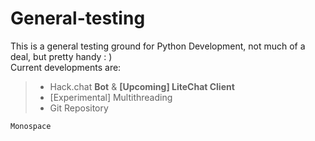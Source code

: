 # General-testing
This is a general testing ground for Python Development, not much of a deal, but pretty handy : )  
Current developments are:
> + Hack.chat **Bot** & **[Upcoming] LiteChat Client**  
> + [Experimental] Multithreading  
> + Git Repository  

```Monospace```
